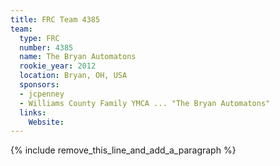 ```yaml
---
title: FRC Team 4385
team:
  type: FRC
  number: 4385
  name: The Bryan Automatons
  rookie_year: 2012
  location: Bryan, OH, USA
  sponsors:
  - jcpenney
  - Williams County Family YMCA ... "The Bryan Automatons"
  links:
    Website:
---
```


{% include remove_this_line_and_add_a_paragraph %}
